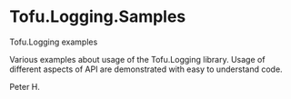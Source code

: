 # Tofu.Logging.Samples
Tofu.Logging examples

Various examples about usage of the Tofu.Logging library.
Usage of different aspects of API are demonstrated with easy to understand code.

Peter H.
